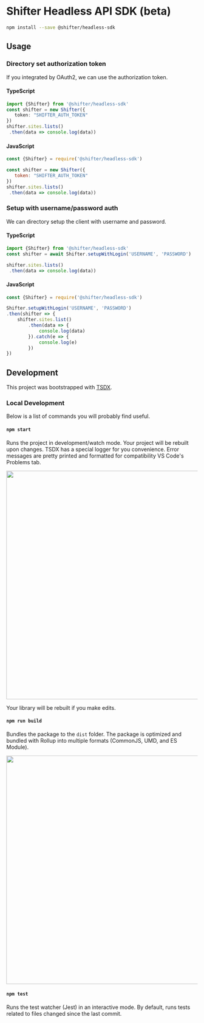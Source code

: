 # Shifter Headless API SDK (beta)

```bash
npm install --save @shifter/headless-sdk
```

## Usage

### Directory set authorization token

If you integrated by OAuth2, we can use the authorization token.

#### TypeScript

```typescript
import {Shifter} from '@shifter/headless-sdk'
const shifter = new Shifter({
   token: "SHIFTER_AUTH_TOKEN"
})
shifter.sites.lists()
 .then(data => console.log(data))
```

#### JavaScript

```javascript
const {Shifter} = require('@shifter/headless-sdk')

const shifter = new Shifter({
   token: "SHIFTER_AUTH_TOKEN"
})
shifter.sites.lists()
 .then(data => console.log(data))
```

### Setup with username/password auth

We can directory setup the client with username and password.

#### TypeScript

```typescript
import {Shifter} from '@shifter/headless-sdk'
const shifter = await Shifter.setupWithLogin('USERNAME', 'PASSWORD')

shifter.sites.lists()
 .then(data => console.log(data))
```

#### JavaScript

```javascript
const {Shifter} = require('@shifter/headless-sdk')

Shifter.setupWithLogin('USERNAME', 'PASSWORD')
.then(shifter => {
    shifter.sites.list()
        .then(data => {
            console.log(data)
        }).catch(e => {
            console.log(e)
        })
})
```

## Development

This project was bootstrapped with [TSDX](https://github.com/jaredpalmer/tsdx).

### Local Development

Below is a list of commands you will probably find useful.

#### `npm start`

Runs the project in development/watch mode. Your project will be rebuilt upon changes. TSDX has a special logger for you convenience. Error messages are pretty printed and formatted for compatibility VS Code's Problems tab.

<img src="https://user-images.githubusercontent.com/4060187/52168303-574d3a00-26f6-11e9-9f3b-71dbec9ebfcb.gif" width="600" />

Your library will be rebuilt if you make edits.

#### `npm run build`

Bundles the package to the `dist` folder.
The package is optimized and bundled with Rollup into multiple formats (CommonJS, UMD, and ES Module).

<img src="https://user-images.githubusercontent.com/4060187/52168322-a98e5b00-26f6-11e9-8cf6-222d716b75ef.gif" width="600" />

#### `npm test`

Runs the test watcher (Jest) in an interactive mode.
By default, runs tests related to files changed since the last commit.

